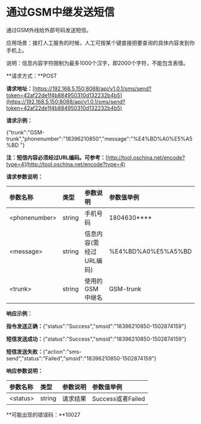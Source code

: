 # **通过GSM中继发送短信**

通过GSM外线给外部号码发送短信。

应用场景：拨打人工服务的时候，人工可按某个键直接把要查询的具体内容发到你手机上。

说明：信息内容字符限制为最多1000个汉字，即2000个字符，不能包含表情。

**请求方式：**POST

**请求地址：**[https://192.168.5.150:8088/api/v1.0.1/sms/send?token=42af22de1f4b884950310d132232b4b5](https://192.168.5.150:8088/api/v1.0.1/sms/send?token=42af22de1f4b884950310d132232b4b5)

**请求示例：**

{"trunk":"GSM-trunk","phonenumber":"18396210850","message":"%E4%BD%A0%E5%A5%BD "}

**注：短信内容必须经过URL编码。可参考：**[http://tool.oschina.net/encode?type=4](http://tool.oschina.net/encode?type=4)

**请求参数说明：**

| 参数名称 | 类型 | 参数说明 | 参数值举例 |
| :--- | :--- | :--- | :--- |
| &lt;phonenumber&gt; | string | 手机号码 | 1804630\*\*\*\* |
| &lt;message&gt; | string | 信息内容\(需经过URL编码\) | %E4%BD%A0%E5%A5%BD |
| &lt;trunk&gt; | string | 使用的GSM中继名 | GSM-trunk |

**响应示例：**

**指令发送正确：**{"status":"Success","smsid":"18396210850-1502874159"}

**短信发送成功：**{"status":"Success","smsid":"18396210850-1502874159"}

**短信发送失败：**{"action":"sms-send","status":"Failed","smsid":"18396210850-1502874159"}

**响应参数说明：**

| 参数名称 | 类型 | 参数说明 | 参数值举例 |
| :--- | :--- | :--- | :--- |
| &lt;status&gt; | string | 请求结果 | Success或者Failed |

**可能出现的错误码：**10027


